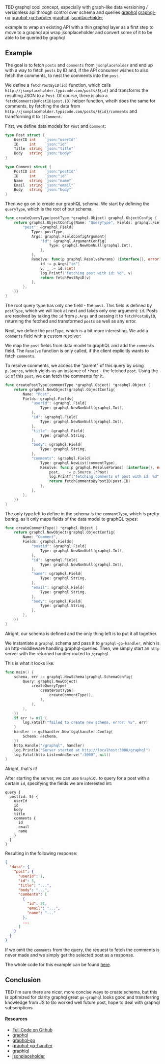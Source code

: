 TBD
graphql cool concept, especially with graph-like data
versioning / versionless api through control over schema and queries
[graphql](http://graphql.org/)
[graphql-go](https://github.com/graphql-go/graphql)
[graphql-go-handler](https://github.com/graphql-go/handler)
[graphiql](https://github.com/graphql/graphiql)
[jsonplaceholder](http://jsonplaceholder.typicode.com/)

example to wrap an existing API with a thin graphql layer as a first step to move to a graphql api
wrap jsonplaceholder and convert some of it to be able to be queried by graphql

## Example 

The goal is to fetch `posts` and `comments` from `jsonplaceholder` and end up with a way to fetch `posts` by ID and, if the API consumer wishes to also fetch the comments, to nest the comments into the `post`.

We define a `fetchPostByiD(id)` function, which calls `http://jsonplaceholder.typicode.com/posts/${id}` and transforms the resulting JSON to a `Post`. Of course, there is also a `fetchCommentsByPostID(post.ID)` helper function, whcih does the same for comments, by fetching the data from `http://jsonplaceholder.typicode.com/posts/${id}/comments` and transforming it to `[]Comment`.

First, we define data models for `Post` and `Comment`:

```go
type Post struct {
    UserID int    `json:"userId"`
    ID     int    `json:"id"`
    Title  string `json:"title"`
    Body   string `json:"body"`
}

type Comment struct {
    PostID int    `json:"postId"`
    ID     int    `json:"id"`
    Name   string `json:"name"`
    Email  string `json:"email"`
    Body   string `json:"body"`
}
```

Then we go on to create our graphQL schema. We start by defining the `queryType`, which is the root of our schema.

```go
func createQueryType(postType *graphql.Object) graphql.ObjectConfig {
    return graphql.ObjectConfig{Name: "QueryType", Fields: graphql.Fields{
        "post": &graphql.Field{
            Type: postType,
            Args: graphql.FieldConfigArgument{
                "id": &graphql.ArgumentConfig{
                    Type: graphql.NewNonNull(graphql.Int),
                },
            },
            Resolve: func(p graphql.ResolveParams) (interface{}, error) {
                id := p.Args["id"]
                v, _ := id.(int)
                log.Printf("fetching post with id: %d", v)
                return fetchPostByiD(v)
            },
        },
    }}
}
```

The root query type has only one field - the `post`. This field is defined by `postType`, which we will look at next and takes only one argument: `id`. Posts are resolved by taking the `id` from `p.Args` and passing it to `fetchPostsByID`, returning the fetched and transformed `posts` as well as any error.

Next, we define the `postType`, which is a bit more interesting. We add a `comments` field with a custom resolver:

We map the `post` fields from data model to graphQL and  add the `comments` field. The `Resolve` function is only called, if the client explicitly wants to fetch `comments`. 

To resolve comments, we access the "parent" of this query by using `p.Source`, which yields us an instance of `*Post` - the fetched `post`. Using the `id` of this `post`, we can fetch the comments for it.

```go
func createPostType(commentType *graphql.Object) *graphql.Object {
    return graphql.NewObject(graphql.ObjectConfig{
        Name: "Post",
        Fields: graphql.Fields{
            "userId": &graphql.Field{
                Type: graphql.NewNonNull(graphql.Int),
            },
            "id": &graphql.Field{
                Type: graphql.NewNonNull(graphql.Int),
            },
            "title": &graphql.Field{
                Type: graphql.String,
            },
            "body": &graphql.Field{
                Type: graphql.String,
            },
            "comments": &graphql.Field{
                Type: graphql.NewList(commentType),
                Resolve: func(p graphql.ResolveParams) (interface{}, error) {
                    post, _ := p.Source.(*Post)
                    log.Printf("fetching comments of post with id: %d", post.ID)
                    return fetchCommentsByPostID(post.ID)
                },
            },
        },
    })
}
```

The only type left to define in the schema is the `commentType`, which is pretty boring, as it only maps fields of the data model to graphQL types:

```go
func createCommentType() *graphql.Object {
    return graphql.NewObject(graphql.ObjectConfig{
        Name: "Comment",
        Fields: graphql.Fields{
            "postid": &graphql.Field{
                Type: graphql.NewNonNull(graphql.Int),
            },
            "id": &graphql.Field{
                Type: graphql.NewNonNull(graphql.Int),
            },
            "name": &graphql.Field{
                Type: graphql.String,
            },
            "email": &graphql.Field{
                Type: graphql.String,
            },
            "body": &graphql.Field{
                Type: graphql.String,
            },
        },
    })
}
```

Alright, our schema is defined and the only thing left is to put it all together.

We instantiate a `graphql` schema and pass it to `graphql-go-handler`, which is an http-middleware handling graphql-queries. Then, we simply start an `http` server with the returned handler routed to `/graphql`.

This is what it looks like:

```go
func main() {
    schema, err := graphql.NewSchema(graphql.SchemaConfig{
        Query: graphql.NewObject(
            createQueryType(
                createPostType(
                    createCommentType(),
                ),
            ),
        ),
    })
    if err != nil {
        log.Fatalf("failed to create new schema, error: %v", err)
    }
    handler := gqlhandler.New(&gqlhandler.Config{
        Schema: &schema,
    })
    http.Handle("/graphql", handler)
    log.Println("Server started at http://localhost:3000/graphql")
    log.Fatal(http.ListenAndServe(":3000", nil))
}
```

Alright, that's it!

After starting the server, we can use `GraphiQL` to query for a post with a certain `id`, specifying the fields we are interested int:

```
query {
  post(id: 5) {
    userId
    id
    body
    title
    comments {
      id
      email
      name
    }
  }
}
```

Resulting in the following response:

```json
{
  "data": {
    "post": {
      "userId": 1,
      "id": 5,
      "title": "...",
      "body": "...",
      "comments": [
        {
          "id": 21,
          "email": "...",
          "name": "..."
        },
        ...
      ]
    }
  }
}
```

If we omit the `comments` from the query, the request to fetch the comments is never made and we simply get the selected post as a response.

The whole code for this example can be found [here](https://github.com/zupzup/example-go-graphql).

## Conclusion 

TBD
i'm sure there are nicer, more concise ways to create schema, but this is optimized for clarity
graphql great
`go-graphql` looks good and transferring knowledge from JS to Go worked well
future post, hope to deal with graphql subscriptions

#### Resources

* [Full Code on Github](https://github.com/zupzup/example-go-graphql)
* [graphql](http://graphql.org/)
* [graphql-go](https://github.com/graphql-go/graphql)
* [graphql-go-handler](https://github.com/graphql-go/handler)
* [graphiql](https://github.com/graphql/graphiql)
* [jsonplaceholder](http://jsonplaceholder.typicode.com/)
